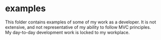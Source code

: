 # examples
This folder contains examples of some of my work as a developer. 
It is not extensive, and not representative of my ability to follow MVC principles.  
My day-to-day development work is locked to my workplace. 
